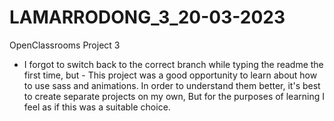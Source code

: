 # LAMARRODONG_3_20-03-2023
OpenClassrooms Project 3

 - I forgot to switch back to the correct branch while typing the readme the first time, but -
 This project was a good opportunity to learn about how to use sass and animations.
 In order to understand them better, it's best to create separate projects on my own,
 But for the purposes of learning I feel as if this was a suitable choice.
